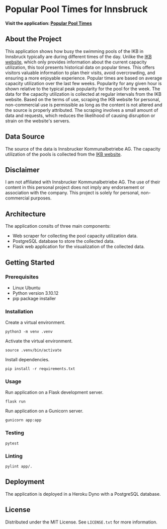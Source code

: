 # Popular Pool Times for Innsbruck
**Visit the application: [Popular Pool Times](https://popular-pool-times-bfbb4c6e23b9.herokuapp.com/)**

## About the Project
This application shows how busy the swimming pools of the IKB in Innsbruck typically are during different times of the day. Unlike the [IKB website](https://www.ikb.at/baeder/auslastung), which only provides information about the current capacity utilization, this tool presents historical data on popular times. This offers visitors valuable information to plan their visits, avoid overcrowding, and ensuring a more enjoyable experience. Popular times are based on average capacity utilization over the last few weeks. Popularity for any given hour is shown relative to the typical peak popularity for the pool for the week. The data for the capacity utilization is collected at regular intervals from the IKB website. Based on the terms of use, scraping the IKB website for personal, non-commercial use is permissible as long as the content is not altered and the source is properly attributed. The scraping involves a small amount of data and requests, which reduces the likelihood of causing disruption or strain on the website's servers.

## Data Source
The source of the data is Innsbrucker Kommunalbetriebe AG. The capacity utilization of the pools is collected from the [IKB website](https://www.ikb.at/baeder/auslastung).

## Disclaimer
I am not affiliated with Innsbrucker Kommunalbetriebe AG. The use of their content in this personal project does not imply any endorsement or association with the company. This project is solely for personal, non-commercial purposes.

## Architecture
The application consits of three main components:
* Web scraper for collecting the pool capacity utilization data.
* PostgreSQL database to store the collected data.
* Flask web application for the visualization of the collected data.

## Getting Started

### Prerequisites
* Linux Ubuntu
* Python version 3.10.12
* pip package installer

### Installation

Create a virtual environment.

`python3 -m venv .venv`

Activate the virtual environment.

`source .venv/bin/activate`

Install dependencies.

`pip install -r requirements.txt`

### Usage

Run application on a Flask development server.

`flask run`

Run application on a Gunicorn server.

`gunicorn app:app`

### Testing

`pytest`

### Linting

`pylint app/.`

## Deployment

The application is deployed in a Heroku Dyno with a PostgreSQL database.

## License
Distributed under the MIT License. See `LICENSE.txt` for more information.
